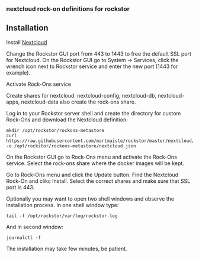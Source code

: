 ### nextcloud rock-on definitions for rockstor

## Installation

Install [Nextcloud](https://nextcloud.com/)

Change the Rockstor GUI port from 443 to 1443 to free the default SSL port for Nextcloud. On the Rockstor GUI go to System -> Services, click the wrench icon next to Rockstor service and enter the new port (1443 for example).

Activate Rock-Ons service

Create shares for nextcloud: nextcloud-config, nextcloud-db, nextcloud-apps, nextcloud-data also create the rock-ons share.

Log in to your Rockstor server shell and create the directory for custom Rock-Ons and download the Nextcloud definition:
```
mkdir /opt/rockstor/rockons-metastore
curl https://raw.githubusercontent.com/martmaiste/rockstor/master/nextcloud/nextcloud.json -o /opt/rockstor/rockons-metastore/nextcloud.json
```

On the Rockstor GUI go to Rock-Ons menu and activate the Rock-Ons service. Select the rock-ons share where the docker images will be kept.

Go to Rock-Ons menu and click the Update button. Find the Nextcloud Rock-On and clikc Install. Select the correct shares and make sure that SSL port is 443.

Optionally you may want to open two shell windows and observe the installation process.
In one shell window type:
```
tail -f /opt/rockstor/var/log/rockstor.log
```
And in second window:
```
journalctl -f
```

The installation may take few minutes, be patient.
